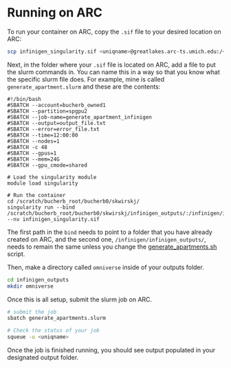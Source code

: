 # Running on ARC
To run your container on ARC, copy the `.sif` file to your desired location on ARC:

```bash
scp infinigen_singularity.sif <uniqname>@greatlakes.arc-ts.umich.edu:/<path>/<to>/<destination>/
```

Next, in the folder where your `.sif` file is located on ARC, add a file to put the slurm commands in. You can name this in a way so that you know what the specific slurm file does. For example, mine is called `generate_apartment.slurm` and these are the contents:
```slurm
#!/bin/bash
#SBATCH --account=bucherb_owned1
#SBATCH --partition=spgpu2
#SBATCH --job-name=generate_apartment_infinigen
#SBATCH --output=output_file.txt
#SBATCH --error=error_file.txt
#SBATCH --time=12:00:00
#SBATCH --nodes=1
#SBATCH -c 48
#SBATCH --gpus=1
#SBATCH --mem=24G
#SBATCH --gpu_cmode=shared

# Load the singularity module
module load singularity

# Run the container
cd /scratch/bucherb_root/bucherb0/skwirskj/
singularity run --bind /scratch/bucherb_root/bucherb0/skwirskj/infinigen_outputs/:/infinigen/infinigen_outputs/ --nv infinigen_singularity.sif
```

The first path in the `bind` needs to point to a folder that you have already created on ARC, and the second one, `/infinigen/infinigen_outputs/`, needs to remain the same unless you change the [generate_apartments.sh](../generate_apartment.sh) script.

Then, make a directory called `omniverse` inside of your outputs folder.
```bash
cd infinigen_outputs
mkdir omniverse
```

Once this is all setup, submit the slurm job on ARC.
```bash
# submit the job
sbatch generate_apartments.slurm

# Check the status of your job
squeue -u <uniqname>
```

Once the job is finished running, you should see output populated in your designated output folder.